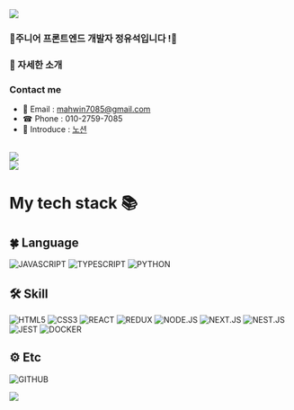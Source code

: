 <img src="https://capsule-render.vercel.app/api?height=300&text=Welcome%20Mahwin's%20Github!&type=Waving&fontAlignY=42&fontColor=dfe6e9&fontSize=50&animation=twinkling" style="max-width: 100%">

### 🥚주니어 프론트엔드 개발자 정유석입니다 !🥚  

###  📝 자세한 소개</a>

### Contact me

* 📨  Email   : mahwin7085@gmail.com
* ☎ Phone : 010-2759-7085
* 📝 Introduce : <a href="https://gainful-shawl-1b9.notion.site/mahwin-6d67ebacacc241e08b7e42b19dc8e9ed">노션</a>

<br />
<img src="http://mazassumnida.wtf/api/v2/generate_badge?boj=mahwin7085" />
<br />
<img  src="https://github-readme-stats.vercel.app/api?username=mahwin&show_icons=true" />
<br />

# My tech stack 📚

## 🍀 Language
![JAVASCRIPT](https://img.shields.io/badge/-Javascript-F7DF1E?style=for-the-badge&amp;logo=Javascript&amp;logoColor=black)
![TYPESCRIPT](https://img.shields.io/badge/-Typescript-007ACC?style=for-the-badge&amp;logo=Typescript&amp;logoColor=white)
![PYTHON](https://img.shields.io/badge/-Python-007ACC?style=for-the-badge&amp;logo=Python&amp;logoColor=white)

## 🛠 Skill 
![HTML5](https://img.shields.io/badge/-HTML5-E34F26?style=for-the-badge&amp;logo=HTML5&amp;logoColor=white)
![CSS3](https://img.shields.io/badge/-CSS3-1572B6?style=for-the-badge&amp;logo=CSS3&amp;logoColor=white)
![REACT](https://img.shields.io/badge/-React-000000?style=for-the-badge&amp;logo=React&amp;logoColor=61DAFB)
![REDUX](https://img.shields.io/badge/-Redux-764ABC?style=for-the-badge&amp;logo=Redux&amp;logoColor=white)
![NODE.JS](https://img.shields.io/badge/-Node.js-339933?style=for-the-badge&amp;logo=Node.js&amp;logoColor=white)
![NEXT.JS](https://img.shields.io/badge/-Next.js-000000?style=for-the-badge&amp;logo=Next.js&amp;logoColor=white)
![NEST.JS](https://img.shields.io/badge/-Nest.js-E0234E?style=for-the-badge&amp;logo=NestJs&amp;logoColor=white)
![JEST](https://img.shields.io/badge/-JEST-C21325?style=for-the-badge&amp;logo=JEST&amp;logoColor=white)
![DOCKER](https://img.shields.io/badge/-DOCKER-2496ED?style=for-the-badge&amp;logo=DOCKER&amp;logoColor=white)

## ⚙️ Etc
![GITHUB](https://img.shields.io/badge/-GitHub-181717?style=for-the-badge&amp;logo=GitHub&amp;logoColor=white)


<img src="https://capsule-render.vercel.app/api?type=waving&height=300&section=footer"/>






